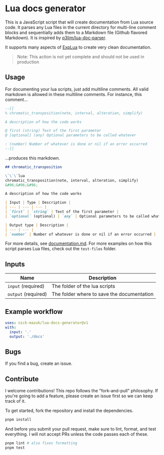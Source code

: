 # Lua docs generator

This is a JavaScript script that will create documentation from Lua source code. It parses any Lua files in the current directory for multi-line comment blocks and sequentially adds them to a Markdown file (Github flavored Markdown). It is inspired by [p3lim/lua-doc-parser](https://github.com/p3lim/lua-doc-parser).

It supports many aspects of [ExpLua](http://lua-users.org/wiki/ExpLua) to create very clean documentation.

> Note: This action is not yet complete and should not be used in production

## Usage

For documenting your lua scripts, just add multiline comments. All valid markdown is allowed in these multiline comments. For instance, this comment…

```lua
--[[
% chromatic_transposition(note, interval, alteration, simplify)

A description of how the code works

@ first (string) Text of the first parameter
@ [optional] (any) Optional parameters to be called whatever

: (number) Number of whatever is done or nil if an error occurred
--]]
```

…produces this markdown.

```md
## chromatic_transposition

\`\`\`lua
chromatic_transposition(note, interval, alteration, simplify)
&#96;&#96;&#96;

A description of how the code works

| Input | Type | Description |
| --- | --- | --- |
| `first` | `string` | Text of the first parameter |
| `optional` (optional) | `any` | Optional parameters to be called whatever |

| Output type | Description |
| --- | --- |
| `number` | Number of whatever is done or nil if an error occurred |
```

For more details, see [documentation.md](./documentation.md). For more examples on how this script parses Lua files, check out the `test-files` folder.

## Inputs

| Name | Description |
| --- | --- |
| `input` (required) | The folder of the lua scripts |
| `output` (required) | The folder where to save the documentation |

## Example workflow

```yml
uses: nick-mazuk/lua-docs-generator@v1
with:
  input: '.'
  output: './docs'
```

## Bugs

If you find a bug, create an issue.

## Contribute

I welcome contributions! This repo follows the "fork-and-pull" philosophy. If you're going to add a feature, please create an issue first so we can keep track of it.

To get started, fork the repository and install the dependencies.

```bash
pnpm install
```

And before you submit your pull request, make sure to lint, format, and test everything. I will not accept PRs unless the code passes each of these.

```bash
pnpm lint # also fixes formatting
pnpm test
```
